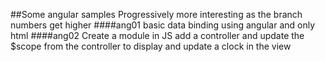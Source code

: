 ##Some angular samples
Progressively more interesting as the branch numbers get higher
####ang01
basic data binding using angular and only html
####ang02
Create a module in JS add a controller and update the $scope from the controller to display and update a clock in the view
